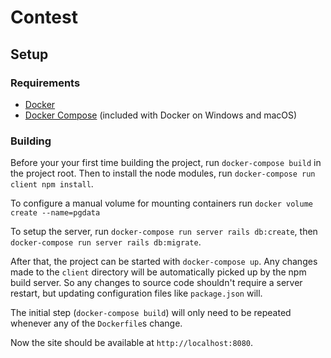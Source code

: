 # Contest

## Setup

### Requirements

- [Docker](https://www.docker.com/)
- [Docker Compose](https://docs.docker.com/compose/) (included with Docker on Windows and macOS)

### Building

Before your your first time building the project, run `docker-compose build` in the project root. Then to install the node modules, run `docker-compose run client npm install`.

To configure a manual volume for mounting containers run `docker volume create --name=pgdata`

To setup the server, run `docker-compose run server rails db:create`, then `docker-compose run server rails db:migrate`.

After that, the project can be started with `docker-compose up`. Any changes made to the `client` directory will be automatically picked up by the npm build server. So any changes to source code shouldn't require a server restart, but updating configuration files like `package.json` will.

The initial step (`docker-compose build`) will only need to be repeated whenever any of the `Dockerfile`s change.

Now the site should be available at `http://localhost:8080`.

